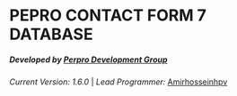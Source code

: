 **PEPRO CONTACT FORM 7 DATABASE**
=================================

##### **Developed by** [Perpro Development Group](https://pepro.dev/)

*Current Version: 1.6.0* \| *Lead Programmer:* [Amirhosseinhpv](https://hpv.im/)
